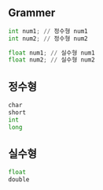 ## Grammer
```python
int num1; // 정수형 num1
int num2; // 정수형 num2

float num1; // 실수형 num1
float num2; // 실수형 num2
```

## 정수형
```python
char
short
int
long
```

## 실수형
```python
float
double
```
